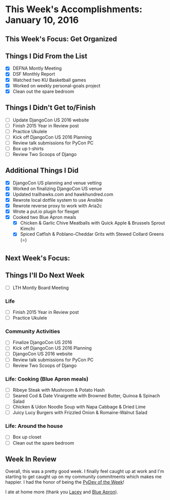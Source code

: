 # This Week's Accomplishments: January 10, 2016

## This Week's Focus: Get Organized

## Things I Did From the List

- [x] DEFNA Montly Meeting
- [x] DSF Monthly Report
- [x] Watched two KU Basketball games
- [x] Worked on weekly personal-goals project
- [x] Clean out the spare bedroom

## Things I Didn't Get to/Finish

- [ ] Update DjangoCon US 2016 website
- [ ] Finish 2015 Year in Review post
- [ ] Practice Ukulele
- [ ] Kick off DjangoCon US 2016 Planning
- [ ] Review talk submissions for PyCon PC
- [ ] Box up t-shirts
- [ ] Review Two Scoops of Django

## Additional Things I Did

- [x] DjangoCon US planning and venue vetting
- [x] Worked on finalizing DjangoCon US venue
- [x] Updated trailhawks.com and hawkhundred.com
- [x] Rewrote local dotfile system to use Ansible
- [x] Rewrote reverse proxy to work with Aria2c
- [x] Wrote a put.io plugin for flexget
- [x] Cooked two Blue Apron meals
    - [x] Chicken & Garlic Chive Meatballs with Quick Apple & Brussels Sprout Kimchi
    - [x] Spiced Catfish & Poblano-Cheddar Grits with Stewed Collard Greens (:star:)

## Next Week's Focus: 

## Things I'll Do Next Week

- [ ] LTH Montly Board Meeting

### Life

- [ ] Finish 2015 Year in Review post
- [ ] Practice Ukulele

### Community Activities

- [ ] Finalize DjangoCon US 2016
- [ ] Kick off DjangoCon US 2016 Planning
- [ ] DjangoCon US 2016 website
- [ ] Review talk submissions for PyCon PC
- [ ] Review Two Scoops of Django

### Life: Cooking (Blue Apron meals)

- [ ] Ribeye Steak with Mushroom & Potato Hash
- [ ] Seared Cod & Date Vinaigrette with Browned Butter, Quinoa & Spinach Salad 
- [ ] Chicken & Udon Noodle Soup with Napa Cabbage & Dried Lime
- [ ] Juicy Lucy Burgers with Frizzled Onion & Romaine-Walnut Salad

### Life: Around the house

- [ ] Box up closet
- [ ] Clean out the spare bedroom

## Week In Review

Overall, this was a pretty good week. I finally feel caught up at work and I'm starting to get caught up on my community commitments which makes me happier. I had the honor of being the [PyDev of the Week](http://www.blog.pythonlibrary.org/2016/01/04/pydev-of-the-week-jeff-triplett/)!

I ate at home more (thank you [Lacey](https://twitter.com/laceynwilliams) and [Blue Apron](https://www.blueapron.com/)). 
